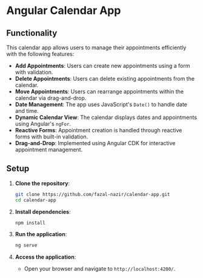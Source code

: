 # Angular Calendar App

## Functionality

This calendar app allows users to manage their appointments efficiently with the following features:

- **Add Appointments**: Users can create new appointments using a form with validation.
- **Delete Appointments**: Users can delete existing appointments from the calendar.
- **Move Appointments**: Users can rearrange appointments within the calendar via drag-and-drop.
- **Date Management**: The app uses JavaScript's `Date()` to handle date and time.
- **Dynamic Calendar View**: The calendar displays dates and appointments using Angular's `ngFor`.
- **Reactive Forms**: Appointment creation is handled through reactive forms with built-in validation.
- **Drag-and-Drop**: Implemented using Angular CDK for interactive appointment management.

## Setup

1. **Clone the repository**:
   ```bash
   git clone https://github.com/fazal-nazir/calendar-app.git
   cd calendar-app
   ```

2. **Install dependencies**:
   ```bash
   npm install
   ```

3. **Run the application**:
   ```bash
   ng serve
   ```

4. **Access the application**:
   - Open your browser and navigate to `http://localhost:4200/`.
